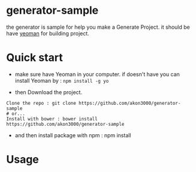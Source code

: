# generator-sample

the generator is sample for help you make a Generate Project. it should be have [yeoman](http://yeoman.io/) for building project.

# Quick start

- make sure have Yeoman in your computer. if doesn't have you can install Yeoman by : ``` npm install -g yo ```

- then Download the project.

```
Clone the repo : git clone https://github.com/akon3000/generator-sample
# or...
Install with bower : bower install  https://github.com/akon3000/generator-sample
```

- and then install package with npm : npm install

# Usage

